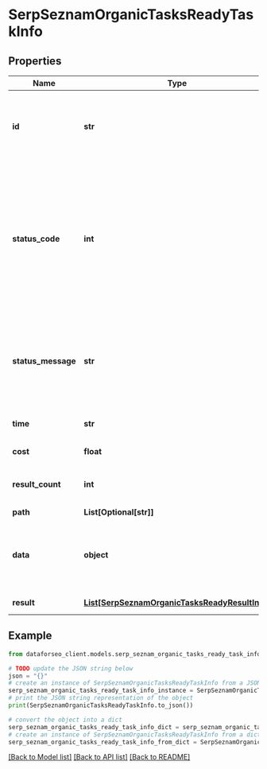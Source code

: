 # SerpSeznamOrganicTasksReadyTaskInfo


## Properties

Name | Type | Description | Notes
------------ | ------------- | ------------- | -------------
**id** | **str** | task identifier unique task identifier in our system in the UUID format | [optional] 
**status_code** | **int** | status code of the task generated by DataForSEO, can be within the following range: 10000-60000 you can find the full list of the response codes here | [optional] 
**status_message** | **str** | informational message of the task you can find the full list of general informational messages here | [optional] 
**time** | **str** | execution time, seconds | [optional] 
**cost** | **float** | total tasks cost, USD | [optional] 
**result_count** | **int** | number of elements in the result array | [optional] 
**path** | **List[Optional[str]]** | URL path | [optional] 
**data** | **object** | contains the same parameters that you specified in the POST request | [optional] 
**result** | [**List[SerpSeznamOrganicTasksReadyResultInfo]**](SerpSeznamOrganicTasksReadyResultInfo.md) | array of results | [optional] 

## Example

```python
from dataforseo_client.models.serp_seznam_organic_tasks_ready_task_info import SerpSeznamOrganicTasksReadyTaskInfo

# TODO update the JSON string below
json = "{}"
# create an instance of SerpSeznamOrganicTasksReadyTaskInfo from a JSON string
serp_seznam_organic_tasks_ready_task_info_instance = SerpSeznamOrganicTasksReadyTaskInfo.from_json(json)
# print the JSON string representation of the object
print(SerpSeznamOrganicTasksReadyTaskInfo.to_json())

# convert the object into a dict
serp_seznam_organic_tasks_ready_task_info_dict = serp_seznam_organic_tasks_ready_task_info_instance.to_dict()
# create an instance of SerpSeznamOrganicTasksReadyTaskInfo from a dict
serp_seznam_organic_tasks_ready_task_info_from_dict = SerpSeznamOrganicTasksReadyTaskInfo.from_dict(serp_seznam_organic_tasks_ready_task_info_dict)
```
[[Back to Model list]](../README.md#documentation-for-models) [[Back to API list]](../README.md#documentation-for-api-endpoints) [[Back to README]](../README.md)


